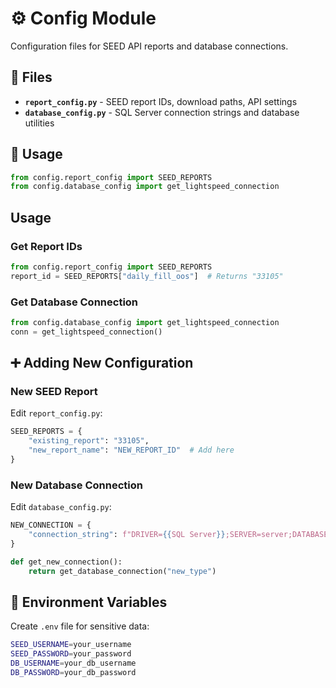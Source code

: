 # ⚙️ Config Module

Configuration files for SEED API reports and database connections.

## 📄 Files

- **`report_config.py`** - SEED report IDs, download paths, API settings
- **`database_config.py`** - SQL Server connection strings and database utilities

## 🚀 Usage

```python
from config.report_config import SEED_REPORTS
from config.database_config import get_lightspeed_connection
```

## Usage

### Get Report IDs
```python
from config.report_config import SEED_REPORTS
report_id = SEED_REPORTS["daily_fill_oos"]  # Returns "33105"
```

### Get Database Connection
```python
from config.database_config import get_lightspeed_connection
conn = get_lightspeed_connection()
```

## ➕ Adding New Configuration

### New SEED Report
Edit `report_config.py`:
```python
SEED_REPORTS = {
    "existing_report": "33105",
    "new_report_name": "NEW_REPORT_ID"  # Add here
}
```

### New Database Connection
Edit `database_config.py`:
```python
NEW_CONNECTION = {
    "connection_string": f"DRIVER={{SQL Server}};SERVER=server;DATABASE=db;UID={DB_USERNAME};PWD={DB_PASSWORD}"
}

def get_new_connection():
    return get_database_connection("new_type")
```

## 🔑 Environment Variables

Create `.env` file for sensitive data:
```bash
SEED_USERNAME=your_username
SEED_PASSWORD=your_password
DB_USERNAME=your_db_username
DB_PASSWORD=your_db_password
```
